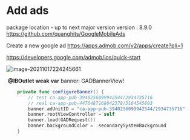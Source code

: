 # Add ads



package location - up to next major version version :  8.9.0
https://github.com/quanghits/GoogleMobileAds 

Create a new google ad 
https://apps.admob.com/v2/apps/create?pli=1

https://developers.google.com/admob/ios/quick-start





![image-20211017224245661](/Users/congle/Documents/Dev/ios-all-learnings/Images/image-20211017224245661.png)



​	**@IBOutlet** **weak** **var** banner: GADBannerView!

```swift
	private func configureBanner() {
		// test ca-app-pub-3940256099942544/2934735716
		// real ca-app-pub-4476487168042378/5164545893
		banner.adUnitID = "ca-app-pub-3940256099942544/2934735716"
		banner.rootViewController = self
		banner.load(GADRequest())
		banner.backgroundColor = .secondarySystemBackground
	}
```

